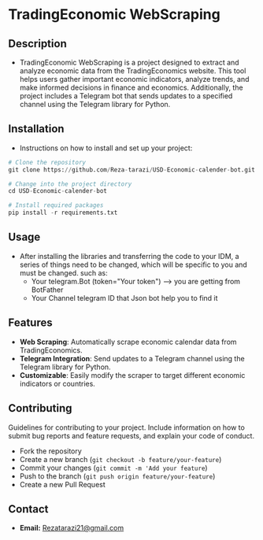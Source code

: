 # TradingEconomic WebScraping

## Description
- TradingEconomic WebScraping is a project designed to extract and analyze economic data from the TradingEconomics website. This tool helps users gather important economic indicators, analyze trends, and make informed decisions in finance and economics. Additionally, the project includes a Telegram bot that sends updates to a specified channel using the Telegram library for Python.

## Installation
- Instructions on how to install and set up your project:

```python
# Clone the repository
git clone https://github.com/Reza-tarazi/USD-Economic-calender-bot.git

# Change into the project directory
cd USD-Economic-calender-bot

# Install required packages
pip install -r requirements.txt
```
## Usage
- After installing the libraries and transferring the code to your IDM, a series of things need to be changed, which will be specific to you and must be changed.
such as:
  - Your telegram.Bot (token="Your token") --> you are getting from BotFather
  - Your Channel telegram  ID that Json bot help you to find it

## Features
- **Web Scraping**: Automatically scrape economic calendar data from TradingEconomics.
- **Telegram Integration**: Send updates to a Telegram channel using the Telegram library for Python.
- **Customizable**: Easily modify the scraper to target different economic indicators or countries.

## Contributing
Guidelines for contributing to your project. Include information on how to submit bug reports and feature requests, and explain your code of conduct.
- Fork the repository
- Create a new branch (```git checkout -b feature/your-feature```)
- Commit your changes (```git commit -m 'Add your feature```)
- Push to the branch (```git push origin feature/your-feature```)
- Create a new Pull Request

## Contact
- **Email:** Rezatarazi21@gmail.com
